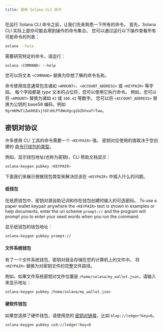 ```yaml
---
title: 使用 Solana CLI 命令
---
```


在运行 Solana CLI 命令之前，让我们先来熟悉一下所有的命令。 首先，Solana CLI 实际上是你可能会用到操作的命令集合。 您可以通过运行以下操作查看所有可能命令的列表：

```bash
solana --help
```

需要研究特定的命令，请运行：

```bash
solana <COMMAND> --help
```

您可以将文本 `<COMMAND>` 替换为你想了解的命令名称。

命令使用信息通常包含诸如 `<AMOUNT>`、`<ACCOUNT_ADDRESS>` 或 `<KEYPAIR>` 等字段。 每个字段都是 _type_ 文本的占位符，您可以使用它执行命令。 例如，您可以将 `<AMOUNT>` 替换为诸如 `42` 或 `100.42` 等数字。 您可以将 `<ACCOUNT_ADDRESS>` 替换为公钥的 base58 编码，例如 `9grmKMwTiZwUHSExjtbFzHLPTdWoXgcg1bZkhvwTrTww`。

## 密钥对协议

许多使用 CLI 工具的命令需要一个 `<KEYPAIR>` 值。 密钥对应使用的值取决于您创建的 [命令行钱包的类型](../wallet-guide/cli.md)。

例如，显示钱包地址(也称为密钥)，CLI 帮助文档显示：

```bash
solana-keygen pubkey <KEYPAIR>
```

下面我们来展示根据钱包类型来解决应该在 `<KEYPAIR>` 中插入什么的问题。

#### 纸钱包

在纸质钱包中，密钥对源自助记词和你在钱包创建时输入的可选密码。 To use a paper wallet keypair anywhere the `<KEYPAIR>` text is shown in examples or help documents, enter the uri scheme `prompt://` and the program will prompt you to enter your seed words when you run the command.

显示纸钱包的钱包地址：

```bash
solana-keygen pubkey prompt://
```

#### 文件系统钱包

有了一个文件系统钱包，密钥对就会存储在您的计算机上的文件中。 将 `<KEYPAIR>` 替换为对密钥文件的完整文件路径。

例如，如果文件系统密钥对文件位置是 `/home/solana/my_wallet.json`，请输入来显示地址：

```bash
solana-keygen pubkey /home/solana/my_wallet.json
```

#### 硬软件钱包

如果您选择了硬件钱包，请使用您的 [密钥对链接](../wallet-guide/hardware-wallets.md#specify-a-hardware-wallet-key)，比如 `blap://ledger?key=0`。

```bash
solana-keygen pubkey usb://ledger?key=0
```
